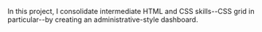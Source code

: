 In this project, I consolidate intermediate HTML and CSS skills--CSS grid in particular--by creating an administrative-style dashboard.